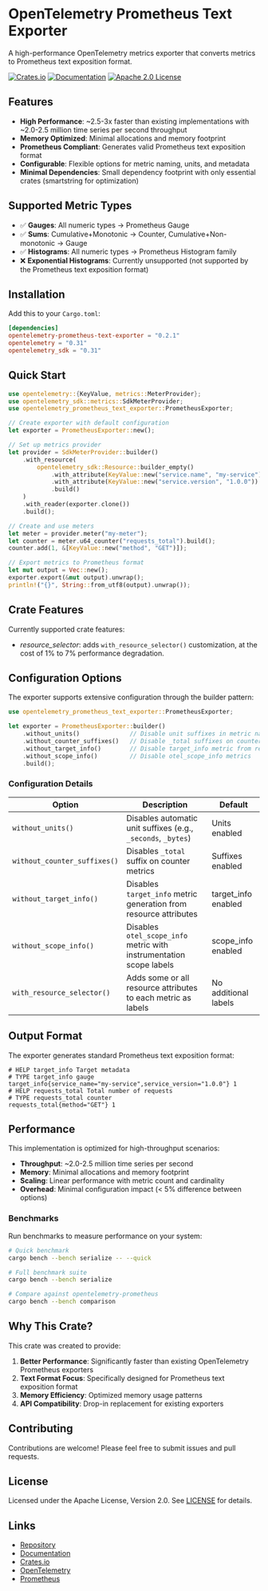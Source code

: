 # OpenTelemetry Prometheus Text Exporter

A high-performance OpenTelemetry metrics exporter that converts metrics to Prometheus text exposition format.

[![Crates.io](https://img.shields.io/crates/v/opentelemetry-prometheus-text-exporter.svg)](https://crates.io/crates/opentelemetry-prometheus-text-exporter)
[![Documentation](https://img.shields.io/docsrs/opentelemetry-prometheus-text-exporter.svg)](https://docs.rs/opentelemetry-prometheus-text-exporter)
[![Apache 2.0 License](https://img.shields.io/badge/license-Apache%202.0-blue.svg)](LICENSE)

## Features

- **High Performance**: ~2.5-3x faster than existing implementations with ~2.0-2.5 million time series per second throughput
- **Memory Optimized**: Minimal allocations and memory footprint
- **Prometheus Compliant**: Generates valid Prometheus text exposition format
- **Configurable**: Flexible options for metric naming, units, and metadata
- **Minimal Dependencies**: Small dependency footprint with only essential crates (smartstring for optimization)

## Supported Metric Types

- ✅ **Gauges**: All numeric types → Prometheus Gauge
- ✅ **Sums**: Cumulative+Monotonic → Counter, Cumulative+Non-monotonic → Gauge
- ✅ **Histograms**: All numeric types → Prometheus Histogram family
- ❌ **Exponential Histograms**: Currently unsupported (not supported by the Prometheus text exposition format)

## Installation

Add this to your `Cargo.toml`:

```toml
[dependencies]
opentelemetry-prometheus-text-exporter = "0.2.1"
opentelemetry = "0.31"
opentelemetry_sdk = "0.31"
```

## Quick Start

```rust
use opentelemetry::{KeyValue, metrics::MeterProvider};
use opentelemetry_sdk::metrics::SdkMeterProvider;
use opentelemetry_prometheus_text_exporter::PrometheusExporter;

// Create exporter with default configuration
let exporter = PrometheusExporter::new();

// Set up metrics provider
let provider = SdkMeterProvider::builder()
    .with_resource(
        opentelemetry_sdk::Resource::builder_empty()
            .with_attribute(KeyValue::new("service.name", "my-service"))
            .with_attribute(KeyValue::new("service.version", "1.0.0"))
            .build()
    )
    .with_reader(exporter.clone())
    .build();

// Create and use meters
let meter = provider.meter("my-meter");
let counter = meter.u64_counter("requests_total").build();
counter.add(1, &[KeyValue::new("method", "GET")]);

// Export metrics to Prometheus format
let mut output = Vec::new();
exporter.export(&mut output).unwrap();
println!("{}", String::from_utf8(output).unwrap());
```

## Crate Features

Currently supported crate features:
- *resource_selector*: adds `with_resource_selector()` customization, at the cost of
  1% to 7% performance degradation.

## Configuration Options

The exporter supports extensive configuration through the builder pattern:

```rust
use opentelemetry_prometheus_text_exporter::PrometheusExporter;

let exporter = PrometheusExporter::builder()
    .without_units()              // Disable unit suffixes in metric names
    .without_counter_suffixes()   // Disable _total suffixes on counters
    .without_target_info()        // Disable target_info metric from resources
    .without_scope_info()         // Disable otel_scope_info metrics
    .build();
```

### Configuration Details

| Option | Description | Default |
|--------|-------------|---------|
| `without_units()` | Disables automatic unit suffixes (e.g., `_seconds`, `_bytes`) | Units enabled |
| `without_counter_suffixes()` | Disables `_total` suffix on counter metrics | Suffixes enabled |
| `without_target_info()` | Disables `target_info` metric generation from resource attributes | target_info enabled |
| `without_scope_info()` | Disables `otel_scope_info` metric with instrumentation scope labels | scope_info enabled |
| `with_resource_selector()` | Adds some or all resource attributes to each metric as labels | No additional labels |

## Output Format

The exporter generates standard Prometheus text exposition format:

```text
# HELP target_info Target metadata
# TYPE target_info gauge
target_info{service_name="my-service",service_version="1.0.0"} 1
# HELP requests_total Total number of requests
# TYPE requests_total counter
requests_total{method="GET"} 1
```

## Performance

This implementation is optimized for high-throughput scenarios:

- **Throughput**: ~2.0-2.5 million time series per second
- **Memory**: Minimal allocations and memory footprint
- **Scaling**: Linear performance with metric count and cardinality
- **Overhead**: Minimal configuration impact (< 5% difference between options)

### Benchmarks

Run benchmarks to measure performance on your system:

```bash
# Quick benchmark
cargo bench --bench serialize -- --quick

# Full benchmark suite
cargo bench --bench serialize

# Compare against opentelemetry-prometheus
cargo bench --bench comparison
```

## Why This Crate?

This crate was created to provide:

1. **Better Performance**: Significantly faster than existing OpenTelemetry Prometheus exporters
2. **Text Format Focus**: Specifically designed for Prometheus text exposition format
3. **Memory Efficiency**: Optimized memory usage patterns
4. **API Compatibility**: Drop-in replacement for existing exporters

## Contributing

Contributions are welcome! Please feel free to submit issues and pull requests.

## License

Licensed under the Apache License, Version 2.0. See [LICENSE](LICENSE) for details.

## Links

- [Repository](https://github.com/sandhose/opentelemetry-prometheus-text-exporter)
- [Documentation](https://docs.rs/opentelemetry-prometheus-text-exporter)
- [Crates.io](https://crates.io/crates/opentelemetry-prometheus-text-exporter)
- [OpenTelemetry](https://opentelemetry.io/)
- [Prometheus](https://prometheus.io/)
